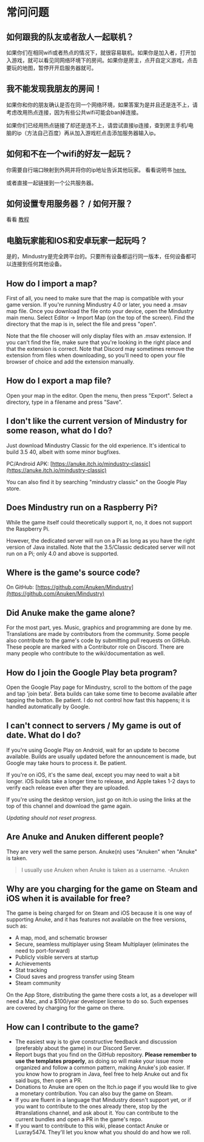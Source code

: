 # 常问问题

## 如何跟我的队友或者敌人一起联机？

如果你们在相同wifi或者热点的情况下，就很容易联机。如果你是加入者，打开加入游戏，就可以看见同网络环境下的房间。如果你是房主，点开自定义游戏，点击要玩的地图，暂停开开启服务器就可。

## 我不能发现我朋友的房间！

如果你和你的朋友确认是否在同一个网络环境，如果答案为是并且还是连不上，请考虑改用热点连接，因为有些公共wifi可能会ban掉连接。

如果你们已经用热点链接了却还是连不上，请尝试直接ip连接，查到房主手机/电脑的ip（方法自己百度）再从加入游戏栏点击添加服务器输入ip。

## 如何和不在一个wifi的好友一起玩？

你需要自行端口映射到外网并将你的ip地址告诉其他玩家。 看看说明书 [here.](https://mindustrycn.github.io/mindustrywiki/servers/)

或者直接一起链接到一个公共服务器。

## 如何设置专用服务器？ / 如何开服？

看看 [教程](https://wiki.mindustry.cyou/servers/)

## 电脑玩家能和IOS和安卓玩家一起玩吗？

是的，Mindustry是完全跨平台的。只要所有设备都运行同一版本，任何设备都可以连接到任何其他设备。

## How do I import a map?

First of all, you need to make sure that the map is compatible with your game version. If you're running Mindustry 4.0 or later, you need a .msav map file.
Once you download the file onto your device, open the Mindustry main menu. Select Editor -> Import Map (on the top of the screen). Find the directory that the map is in, select the file and press "open".  

Note that the file chooser will only display files with an .msav extension. If you can't find the file, make sure that you're looking in the right place and that the extension is correct. Note that Discord may sometimes remove the extension from files when downloading, so you'll need to open your file browser of choice and add the extension manually.

## How do I export a map file?

Open your map in the editor. Open the menu, then press "Export". Select a directory, type in a filename and press "Save".

## I don't like the current version of Mindustry for some reason, what do I do?

Just download Mindustry Classic for the old experience. It's identical to build 3.5 40, albeit with some minor bugfixes.

PC/Android APK: [https://anuke.itch.io/mindustry-classic](https://anuke.itch.io/mindustry-classic)

You can also find it by searching "mindustry classic" on the Google Play store.

## Does Mindustry run on a Raspberry Pi?

While the game itself could theoretically support it, no, it does not support the Raspberry Pi.

However, the dedicated server will run on a Pi as long as you have the right version of Java installed. Note that the 3.5/Classic dedicated server will not run on a Pi; only 4.0 and above is supported.

## Where is the game's source code?

On GitHub: [https://github.com/Anuken/Mindustry](https://github.com/Anuken/Mindustry)

## Did Anuke make the game alone?

For the most part, yes. Music, graphics and programming are done by me. Translations are made by contributors from the community.
Some people also contribute to the game's code by submitting pull requests on GitHub. These people are marked with a Contributor role on Discord. There are many people who contribute to the wiki/documentation as well.

## How do I join the Google Play beta program?

Open the Google Play page for Mindustry, scroll to the bottom of the page and tap 'join beta'. Beta builds can take some time to become available after tapping the button. Be patient. I do not control how fast this happens; it is handled automatically by Google.

## I can't connect to servers / My game is out of date. What do I do?

If you're using Google Play on Android, wait for an update to become available. Builds are usually updated before the announcement is made, but Google may take hours to process it. Be patient.  

If you're on iOS, it's the same deal, except you may need to wait a bit longer. iOS builds take a longer time to release, and Apple takes 1-2 days to verify each release even after they are uploaded.

If you're using the desktop version, just go on itch.io using the links at the top of this channel and download the game again.  

*Updating should not reset progress.*

## Are Anuke and Anuken different people?

They are very well the same person. Anuke(n) uses "Anuken" when "Anuke" is taken.

> I usually use Anuken when Anuke is taken as a username. -Anuken

## Why are you charging for the game on Steam and iOS when it is available for free?

The game is being charged for on Steam and iOS because it is one way of supporting Anuke, and it has features not available on the free versions, such as:

- A map, mod, and schematic browser
- Secure, seamless multiplayer using Steam Multiplayer (eliminates the need to port-forward)
- Publicly visible servers at startup
- Achievements
- Stat tracking
- Cloud saves and progress transfer using Steam
- Steam community

On the App Store, distributing the game there costs a lot, as a developer will need a Mac, and a $100/year developer license to do so. Such expenses are covered by charging for the game on there.

## How can I contribute to the game? 

- The easiest way is to give constructive feedback and discussion (preferably about the game) in our Discord Server.
- Report bugs that you find on the GitHub repository. **Please remember to use the templates properly**, as doing so will make your issue more organized and follow a common pattern, making Anuke's job easier. If you know how to program in Java, feel free to help Anuke out and fix said bugs, then open a PR. 
- Donations to Anuke are open on the Itch.io page if you would like to give a monetary contribution. You can also buy the game on Steam.
- If you are fluent in a language that Mindustry doesn't support yet, or if you want to contribute to the ones already there, stop by the #translations channel, and ask about it. You can contribute to the current bundles and open a PR in the game's repo.
- If you want to contribute to this wiki, please contact Anuke or Luxray5474. They'll let you know what you should do and how we roll.
